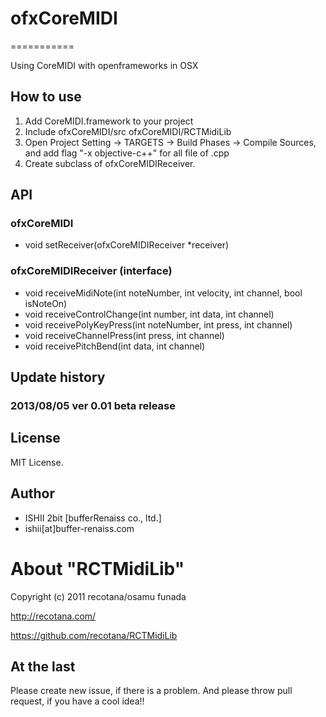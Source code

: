 # ofxCoreMIDI
===========

Using CoreMIDI with openframeworks in OSX

## How to use

1. Add CoreMIDI.framework to your project
2. Include ofxCoreMIDI/src ofxCoreMIDI/RCTMidiLib
3. Open Project Setting -> TARGETS -> Build Phases -> Compile Sources, and add flag "-x objective-c++" for all file of .cpp
4. Create subclass of ofxCoreMIDIReceiver.

## API

### ofxCoreMIDI

* void setReceiver(ofxCoreMIDIReceiver *receiver)

### ofxCoreMIDIReceiver (interface)

* void receiveMidiNote(int noteNumber, int velocity, int channel, bool isNoteOn)
* void receiveControlChange(int number, int data, int channel)
* void receivePolyKeyPress(int noteNumber, int press, int channel)
* void receiveChannelPress(int press, int channel)
* void receivePitchBend(int data, int channel)

## Update history

### 2013/08/05 ver 0.01 beta release

## License

MIT License.

## Author

* ISHII 2bit [bufferRenaiss co., ltd.]
* ishii[at]buffer-renaiss.com

# About "RCTMidiLib"

Copyright (c) 2011 recotana/osamu funada

http://recotana.com/

https://github.com/recotana/RCTMidiLib

## At the last

Please create new issue, if there is a problem.
And please throw pull request, if you have a cool idea!!